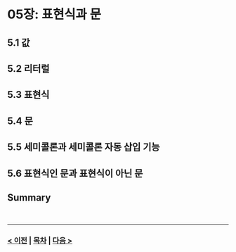 # 05장: 표현식과 문

## 5.1 값
## 5.2 리터럴
## 5.3 표현식
## 5.4 문
## 5.5 세미콜론과 세미콜론 자동 삽입 기능
## 5.6 표현식인 문과 표현식이 아닌 문
## Summary

<br>

-----
### [< 이전](Chapter4.md) | [목차](../README.md) | [다음 >](Chapter6.md)